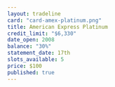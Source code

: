 ```yaml
---
layout: tradeline
card: "card-amex-platinum.png"
title: American Express Platinum
credit_limit: "$6,330"
date_open: 2008
balance: "30%"
statement_date: 17th
slots_available: 5
price: $100
published: true
---
```



